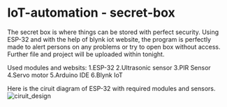 # IoT-automation - secret-box
The secret box is where things can be stored with perfect security. Using ESP-32 and with the help of blynk iot website, the program is perfectly made to alert persons on any problems or try to open box without access. Further file and project will be uploaded within tonight.

Used modules and websits:
  1.ESP-32
  2.Ultrasonic sensor
  3.PIR Sensor
  4.Servo motor
  5.Arduino IDE
  6.Blynk IoT

Here is the ciruit diagram of ESP-32 with required modules and sensors.
![ciruit_design](https://github.com/user-attachments/assets/b62fff66-3b0b-4b80-9344-cb387c443859)
